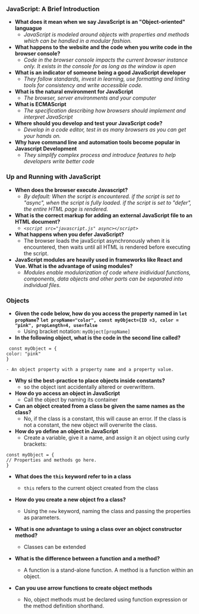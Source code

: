 ### JavaScript: A Brief Introduction
- **What does it mean when we say JavaScript is an "Object-oriented" languague**
    - *JavaScript is modeled around objects with properties and methods which can be handled in a modular fashion.*
- **What happens to the website and the code when you write code in the browser console?**
    - *Code in the browser console impacts the current browser instance only. It exists in the console for as long as the window is open*
- **What is an indicator of someone being a good JavaScript developer**
    - *They follow standards, invest in learning, use formatting and linting tools for consistency and write accessible code.*
- **What is the natural environment for JavaScript**
    - *The browser, server environments and your computer*
- **What is ECMAScript**
    - *The specification describing  how browsers should implement and interpret JavaScript*
- **Where should you develop and test your JavaScript code?**
    - *Develop in a code editor, test in as many browsers as you can get your hands on.*
- **Why have command line and automation tools become popular in Javascript Development**
    - *They simplify complex process and introduce features to help developers write better code*

### Up and Running with JavaScript
- **When does the browser execute Javascript?**
    - *By default: When the script is encountered. if the script is set to "async", when  the script is fully loaded. if the script is set to "defer", the entire HTML page is rendered.*
- **What is the correct markup for adding an external JavaScript file to an HTML document?**
    - *```<script src="javascript.js" async></script>```*
- **What happens when you defer JavaScript?**
    - The browser loads the javaScript asynchronously  when it is encountered, then waits until all HTML is rendered before executing the script. 
- **JavaScript modules are heavily used in frameworks like React and Vue. What is the advantage of using modules?**
    - *Modules enable modularization of code where inidividual functions, components, data objects and other parts can be separated into individual files.*
### Objects
- **Given the code below, how do you access the property named in ```let propName```? ```let propName="color", const myObject={ID =3, color = "pink", propLength=4, use=false```**
    - Using bracket notation: ```myObject[propName]```   
- **In the following object, what is the code in the second line called?**      
```
 const myObject = {
color: "pink"
}
```
    - An object property with a property name and a property value.
- **Why si the best-practice to place objects inside constants?**
    - so the object isnt accidentally altered or overwrittern.
- **How do yo access an object in JavaScript**
    - Call the object by naming its container
- **Can an object created from a class be given the same names as the class?**
    - No, if the class is a constant, this will cause an error. If the class is not a constant, the new object will overwrite the class.
- **How do yo define an object in JavaScript**
    - Create a variable, give it a name, and assign it an object using curly brackets:
```
const myObject = {
// Properties and methods go here.
}
```
- **What does the ```this``` keyword refer to in a class**
    - ```this``` refers to the current object created from the class

- **How do you create a new object fro a class?**
    - Using the ```new``` keyword, naming the class and passing the properties as parameters.
- **What is one advantage to using a class over an object constructor method?**
    - Classes can be extended
- **What is the difference between a function and a method?**
    - A function is a stand-alone function. A method is a function within an object.
- **Can you use arrow functions to create object methods**
    - No, object methods must be declared using function expression or the method definition shorthand.